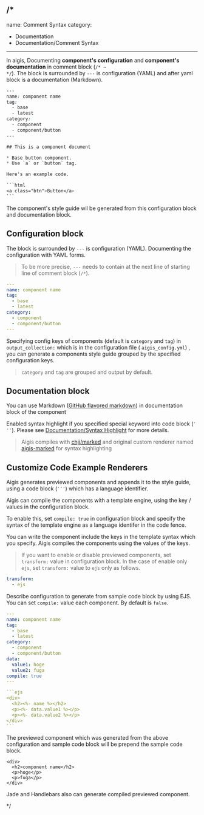 /*
---
name: Comment Syntax
category:
  - Documentation
  - Documentation/Comment Syntax
---

In aigis, Documenting __component's configuration__ and __component's documentation__ in comment block (<code>&#047;&#042; ~ &#042;&#047;</code>).
The block is surrounded by `---` is configuration (YAML) and after yaml block is a documentation (Markdown).

````css
---
name: component name
tag:
  - base
  - latest
category:
  - component
  - component/button
---

## This is a component document

* Base button component.
* Use `a` or `button` tag.

Here's an example code.

```html
<a class="btn">Button</a>
```
````

The component's style guide wil be generated from this configuration block and documentation block.

## Configuration block

The block is surrounded by `---` is configuration (YAML). Documenting the configuration with YAML forms.

> To be more precise, `---` needs to contain at the next line of starting line of comment block (<code>&#047;&#042;</code>).

```yaml
---
name: component name
tag:
  - base
  - latest
category:
  - component
  - component/button
---
```

Specifying config keys of components (default is `category` and `tag`) in `output_collection:` which is in the configuration file ( `aigis_config.yml`) , you can generate a components style guide grouped by the specified configuration keys.

> `category` and `tag` are grouped and output by default.

## Documentation block

You can use Markdown ([GitHub flavored markdown](https://help.github.com/categories/writing-on-github/)) in documentation block of the component

Enabled syntax highlight if you specified special keyword into code block (<code>&#8242;&#8242;&#8242;</code>).
Please see [Documentation/Syntax Highlight](../Syntax-Highlight/) for more details.

> Aigis compiles with [chjj/marked](https://github.com/chjj/marked) and original custom renderer named [aigis-marked](https://github.com/pxgrid/aigis-marked/) for syntax highlighting

## Customize Code Example Renderers

Aigis generates previewed components and appends it to the style guide, using a code block (<code>&#8242;&#8242;&#8242;</code>) which has a language identifier.

Aigis can compile the components with a template engine, using the key / values in the configuration block.

To enable this, set `compile: true` in configuration block and specify the syntax of the template engine as a language identifer in the code fence.

You can write the component include the keys in the template syntax which you specify. Aigis compiles the components using the values of the keys.

> If you want to enable or disable previewed components, set `transform:` value in configuration block.
> In the case of enable only `ejs`, set `transform:` value to `ejs` only as follows.
```yaml
transform:
  - ejs
```

Describe configuration to generate from sample code block by using EJS.
You can set `compile:` value each component. By default is `false`.

````yaml
---
name: component name
tag:
  - base
  - latest
category:
  - component
  - component/button
data:
  value1: hoge
  value2: fuga
compile: true
---

```ejs  
<div>
  <h2><%- name %></h2>
  <p><%- data.value1 %></p>
  <p><%- data.value2 %></p>
</div>
```  
````

The previewed component which was generated from the above configuration and sample code block will be prepend the sample code block.

````  
<div>
  <h2>component name</h2>
  <p>hoge</p>
  <p>fuga</p>
</div>
````  

Jade and Handlebars also can generate compiled previewed component.

*/
